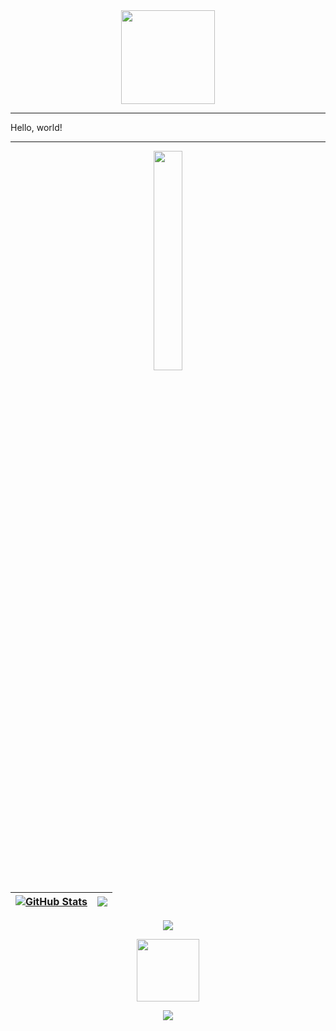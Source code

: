 <!-- Logo -->
<div id="header" align="center">
    <img src="https://cdn.discordapp.com/attachments/704394513908760608/1071158321387667476/Circle.png" width="150" height="150">
</div>

<!-- About Me -->
---
Hello, world!

---
<!-- Stats Title -->
<div align="center">
    <img src="https://cdn.discordapp.com/attachments/704394513908760608/1071165772962996244/Stats.png" style="width: 30%">
</div>

<!-- Stats1 Table -->
| <a href="#"><img align="center" src="https://github-readme-stats.vercel.app/api?username=milkeles&show_icons=true&border_color=7C6BDB&title_color=7C6BDB&text_color=FFFFFF&icon_color=7C6BDB&theme=merko" alt="GitHub Stats" /></a> | <a href="#"><img align="center" src="https://streak-stats.demolab.com/?user=milkeles&border=7C6BDB&ring=7C6BDB&fire=7C6BDB&currStreakNum=FFFFFF&sideNums=FFFFFF&currStreakLabel=FFFFFF&sideLabels=FFFFFF&dates=7C6BDB&theme=merko" /></a> |
| ------------- | ------------- |

<!-- Stats2 Center -->
<div align = "center">
   <img class="img" src="https://github-readme-stats.vercel.app/api/top-langs/?username=milkeles&layout=compact&show_icons=true&&border_color=7C6BDB&title_color=7C6BDB&text_color=FFFFFF&icon_color=7C6BDB&theme=merko&hide=tsql" />
<div>

<!--Trophy Gif-->
<p align="center">
<img src="https://media.tenor.com/0ENB5HuTH0gAAAAi/trophy-beker.gif"  width="100px" height="100px"></p>

<!-- Stats3 -->
<div align="center">
  <img class="img" src="https://github-profile-trophy.vercel.app/?username=milkeles&theme=discord&no-frame=true&no-bg=true&title=Commits,Stars,Issues,Repositories&column=4" />
</div>
